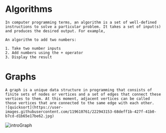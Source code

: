 # Algorithms
```
In computer programming terms, an algorithm is a set of well-defined instructions to solve a particular problem. It takes a set of input(s) and produces the desired output. For example,

An algorithm to add two numbers: 

1. Take two number inputs
2. Add numbers using the + operator
3. Display the result
```

# Graphs
```
A graph is a unique data structure in programming that consists of finite sets of nodes or vertices and a set of edges that connect these vertices to them. At this moment, adjacent vertices can be called those vertices that are connected to the same edge with each other.
![quicksort](https://user-images.githubusercontent.com/119610761/222943153-68deff1b-427f-41b0-b7cd-d1b65e17be62.jpg)
```
![introGraph](https://user-images.githubusercontent.com/119610761/222943204-f0e6e8ae-7794-4812-900a-e9c5bc23b304.jpg)

